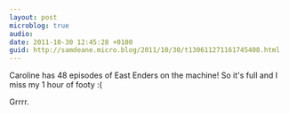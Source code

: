 ```yaml
---
layout: post
microblog: true
audio: 
date: 2011-10-30 12:45:28 +0100
guid: http://samdeane.micro.blog/2011/10/30/t130611271161745408.html
---
```

Caroline has 48 episodes of East Enders on the machine! So it's full and I miss my 1 hour of footy :(

Grrrr.
